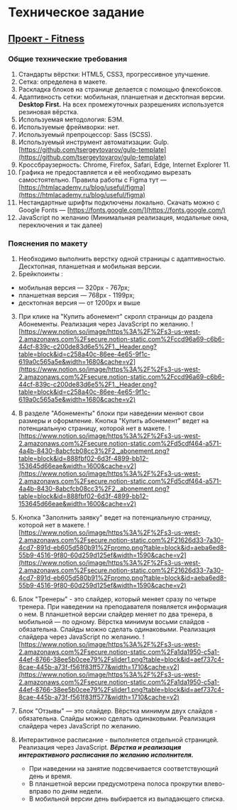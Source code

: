 # Техническое задание
## [Проект - Fitness](Readme.md)
### Общие технические требования
1. Стандарты вёрстки: HTML5, CSS3, прогрессивное улучшение.
2. Сетка: определена в макете.
3. Раскладка блоков на странице делается с помощью флексбоксов.
4. Адаптивность сетки: мобильная, планшетная и десктопная версии. **Desktop First.** На всех промежуточных разрешениях используется резиновая вёрстка. 
5. Используемая методология: БЭМ.
6. Используемые фреймворки: нет.
7. Используемый препроцессор:  Sass (SCSS).
8. Используемый инструмент автоматизации: Gulp. [https://github.com/tsergeytovarov/gulp-template](https://github.com/tsergeytovarov/gulp-template)
9. Кроссбраузерность: Chrome, Firefox, Safari, Edge, Internet Explorer 11.
10. Графика не предоставляется и её необходимо вырезать самостоятельно.  Правила работы с Figmа тут — [https://htmlacademy.ru/blog/useful/figma](https://htmlacademy.ru/blog/useful/figma)
11. Нестандартные шрифты подключены локально. Скачать можно с Google Fonts — [https://fonts.google.com/](https://fonts.google.com/)
12. JavaScript по желанию (Минимальная реализация, модальные окна, переключения и так далее)

### Пояснения по макету
1. Необходимо выполнить верстку одной страницы с адаптивностью. Десктопная, планшетная и мобильная версии.
2. Брейкпоинты : 
  - мобильная версия — 320px - 767px;
  - планшетная версия — 768px - 1199px;
  - десктопная версия — от 1200px и выше
3. При клике на "Купить абонемент" скролл страницы до раздела Абонементы. Реализация через JavaScript по желанию. 
  ![https://www.notion.so/image/https%3A%2F%2Fs3-us-west-2.amazonaws.com%2Fsecure.notion-static.com%2Fccd96a69-c6b6-44cf-839c-c200de83d6e5%2F1._Header.png?table=block&id=c258a40c-86ee-4e65-9f1c-619a0c565a5e&width=1680&cache=v2](https://www.notion.so/image/https%3A%2F%2Fs3-us-west-2.amazonaws.com%2Fsecure.notion-static.com%2Fccd96a69-c6b6-44cf-839c-c200de83d6e5%2F1._Header.png?table=block&id=c258a40c-86ee-4e65-9f1c-619a0c565a5e&width=1680&cache=v2)

4. В разделе "Абонементы" блоки при наведении меняют свои размеры и оформление. Кнопка "Купить абонемент" ведет на потенциальную страницу, которой нет в макете.
  ![https://www.notion.so/image/https%3A%2F%2Fs3-us-west-2.amazonaws.com%2Fsecure.notion-static.com%2Fd5cdf464-a571-4a4b-8430-8abcfcb08cc3%2F2._abonement.png?table=block&id=888fbf02-6d3f-4899-bb12-153645d66eae&width=1600&cache=v2](https://www.notion.so/image/https%3A%2F%2Fs3-us-west-2.amazonaws.com%2Fsecure.notion-static.com%2Fd5cdf464-a571-4a4b-8430-8abcfcb08cc3%2F2._abonement.png?table=block&id=888fbf02-6d3f-4899-bb12-153645d66eae&width=1600&cache=v2)

5. Кнопка "Заполнить заявку" ведет на потенциальную страницу, которой нет в макете.
  ![https://www.notion.so/image/https%3A%2F%2Fs3-us-west-2.amazonaws.com%2Fsecure.notion-static.com%2F21626d33-7a30-4cd7-891d-eb605d580b91%2Fpromo.png?table=block&id=aeba6ed8-55b9-4516-9f80-60d259d125ef&width=1590&cache=v2](https://www.notion.so/image/https%3A%2F%2Fs3-us-west-2.amazonaws.com%2Fsecure.notion-static.com%2F21626d33-7a30-4cd7-891d-eb605d580b91%2Fpromo.png?table=block&id=aeba6ed8-55b9-4516-9f80-60d259d125ef&width=1590&cache=v2)

6. Блок "Тренеры" - это слайдер, который меняет сразу по четыре тренера. При наведении на преподавателя появляется информация о нем. В планшетной версии слайдер меняет по  два тренера, в мобильной — по одному. Вёрстка минимум восьми слайдов - обязательна. Слайды можно сделать одинаковыми. Реализация слайдера через JavaScript по желанию. 
  ![https://www.notion.so/image/https%3A%2F%2Fs3-us-west-2.amazonaws.com%2Fsecure.notion-static.com%2Fa1da1950-c5a1-44ef-8766-38ee5b0cee79%2Fslider1.png?table=block&id=aef737c4-8cae-445b-a73f-f561f83ff577&width=1710&cache=v2](https://www.notion.so/image/https%3A%2F%2Fs3-us-west-2.amazonaws.com%2Fsecure.notion-static.com%2Fa1da1950-c5a1-44ef-8766-38ee5b0cee79%2Fslider1.png?table=block&id=aef737c4-8cae-445b-a73f-f561f83ff577&width=1710&cache=v2)

7. Блок "Отзывы" — это слайдер. Вёрстка минимум двух слайдов - обязательна. Слайды можно сделать одинаковыми. Реализация слайдера через JavaScript по желанию.
8. Интерактивное расписание - выполняется отдельной страницей.  Реализация через JavaScript. ***Вёрстка и реализация интерактивного расписания по желанию исполнителя.***
    - При наведении на занятие подсвечивается соответствующий день и время.
    - В планшетной версии предусмотрена полоса прокрутки влево-вправо по дням недели.
    - В мобильной версии день выбирается из выпадающего списка.
